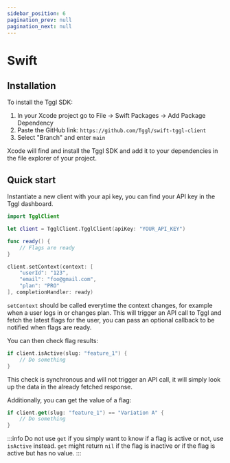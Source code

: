 ```yaml
---
sidebar_position: 6
pagination_prev: null
pagination_next: null
---
```


# Swift

## Installation
To install the Tggl SDK:


1. In your Xcode project go to File -> Swift Packages -> Add Package Dependency
2. Paste the GitHub link: `https://github.com/Tggl/swift-tggl-client`
3. Select "Branch" and enter `main`


Xcode will find and install the Tggl SDK and add it to your dependencies in the file explorer of your project.

## Quick start

Instantiate a new client with your api key, you can find your API key in the Tggl dashboard.

```swift
import TgglClient

let client = TgglClient.TgglClient(apiKey: "YOUR_API_KEY")

func ready() {
    // Flags are ready
}

client.setContext(context: [
    "userId": "123",
    "email": "foo@gmail.com",
    "plan": "PRO"
], completionHandler: ready)
```

`setContext` should be called everytime the context changes, for example when a user logs in or changes plan. This will trigger an API call to Tggl and fetch the latest flags for the user, you can pass an optional callback to be notified when flags are ready.

You can then check flag results:

```swift
if client.isActive(slug: "feature_1") {
    // Do something
}
```

This check is synchronous and will not trigger an API call, it will simply look up the data in the already fetched response.

Additionally, you can get the value of a flag:

```swift
if client.get(slug: "feature_1") == "Variation A" {
    // Do something
}
```

:::info
Do not use `get` if you simply want to know if a flag is active or not, use `isActive` instead. `get` might return `nil` if the flag is inactive or if the flag is active but has no value.
:::